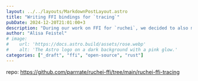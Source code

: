 ```yaml
---
layout: ../../layouts/MarkdownPostLayout.astro
title: "Writing FFI bindings for `tracing`"
pubDate: 2024-12-20T21:01:00+3
description: "During our work on FFI for `ruchei`, we decided to also make those for `tracing`."
author: "Alisa Feistel"
# image:
#    url: 'https://docs.astro.build/assets/rose.webp'
#    alt: 'The Astro logo on a dark background with a pink glow.'
categories: ["_draft", "ffi", "open-source", "rust"]
---
```


repo: <https://github.com/parrrate/ruchei-ffi/tree/main/ruchei-ffi-tracing>
